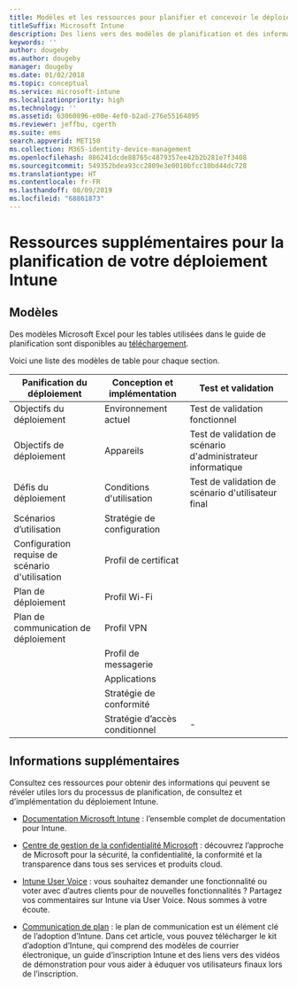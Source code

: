 ```yaml
---
title: Modèles et les ressources pour planifier et concevoir le déploiement Intune
titleSuffix: Microsoft Intune
description: Des liens vers des modèles de planification et des informations Intune supplémentaires qui peuvent se révéler utiles lors du processus de planification et d’implémentation de votre déploiement Microsoft Intune.
keywords: ''
author: dougeby
ms.author: dougeby
manager: dougeby
ms.date: 01/02/2018
ms.topic: conceptual
ms.service: microsoft-intune
ms.localizationpriority: high
ms.technology: ''
ms.assetid: 63060896-e00e-4ef0-b2ad-276e55164895
ms.reviewer: jeffbu, cgerth
ms.suite: ems
search.appverid: MET150
ms.collection: M365-identity-device-management
ms.openlocfilehash: 886241dcde88765c4879357ee42b2b281e7f3408
ms.sourcegitcommit: 549352bdea93cc2809e3e0010bfcc10bd44dc728
ms.translationtype: HT
ms.contentlocale: fr-FR
ms.lasthandoff: 08/09/2019
ms.locfileid: "68861873"
---
```

# <a name="additional-resources-for-planning-your-intune-deployment"></a>Ressources supplémentaires pour la planification de votre déploiement Intune

## <a name="templates"></a>Modèles

Des modèles Microsoft Excel pour les tables utilisées dans le guide de planification sont disponibles au [téléchargement](https://gallery.technet.microsoft.com/Intune-deployment-planning-fae156c2?redir=0).

Voici une liste des modèles de table pour chaque section.

|Panification du déploiement  |Conception et implémentation   |Test et validation |
|-----|----- |------|
| Objectifs du déploiement |Environnement actuel|Test de validation fonctionnel|
| Objectifs de déploiement |Appareils|Test de validation de scénario d'administrateur informatique|
| Défis du déploiement |Conditions d'utilisation|Test de validation de scénario d'utilisateur final|
| Scénarios d’utilisation |Stratégie de configuration| |
| Configuration requise de scénario d'utilisation |Profil de certificat| |
| Plan de déploiement |Profil Wi-Fi| |
| Plan de communication de déploiement|Profil VPN| |
| |  Profil de messagerie | |
| | Applications | |
| | Stratégie de conformité | |
| | Stratégie d’accès conditionnel|-|

## <a name="further-reading"></a>Informations supplémentaires

Consultez ces ressources pour obtenir des informations qui peuvent se révéler utiles lors du processus de planification, de consultez et d’implémentation du déploiement Intune.

- [Documentation Microsoft Intune](http://docs.microsoft.com/intune/) : l’ensemble complet de documentation pour Intune.

- [Centre de gestion de la confidentialité Microsoft](https://www.microsoft.com/TrustCenter) : découvrez l’approche de Microsoft pour la sécurité, la confidentialité, la conformité et la transparence dans tous ses services et produits cloud.

- [Intune User Voice](https://microsoftintune.uservoice.com/) : vous souhaitez demander une fonctionnalité ou voter avec d’autres clients pour de nouvelles fonctionnalités ? Partagez vos commentaires sur Intune via User Voice. Nous sommes à votre écoute.

- [Communication de plan](migration-guide-communication-plan.md) : le plan de communication est un élément clé de l’adoption d’Intune. Dans cet article, vous pouvez télécharger le kit d’adoption d’Intune, qui comprend des modèles de courrier électronique, un guide d’inscription Intune et des liens vers des vidéos de démonstration pour vous aider à éduquer vos utilisateurs finaux lors de l’inscription.
